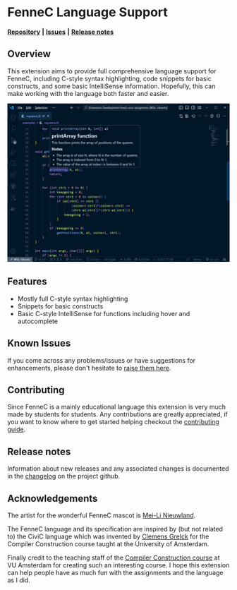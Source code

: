 # FenneC Language Support

[**Repository**](https://github.com/KaiErikNiermann/fennec-vscode) **|** [**Issues**](https://github.com/KaiErikNiermann/fennec-vscode/issues) **|** [**Release notes**](https://github.com/KaiErikNiermann/fennec-vscode/blob/main/CHANGELOG.md)

## Overview

This extension aims to provide full comprehensive language support for FenneC, including C-style syntax highlighting, code snippets for basic constructs, and some basic IntelliSense information. Hopefully, this can make working with the language both faster and easier.

<img src="./assets/hover-info.png" alt="isolated" width="550" style="max-width: 100%"/>

## Features

- Mostly full C-style syntax highlighting 
- Snippets for basic constructs 
- Basic C-style IntelliSense for functions including hover and autocomplete

## Known Issues

If you come across any problems/issues or have suggestions for enhancements, please don't hesitate to [raise them here](https://github.com/KaiErikNiermann/fennec-vscode/issues).

## Contributing 

Since FenneC is a mainly educational language this extension is very much made by students for students. Any contributions are greatly appreciated, if you want to know where to get started helping checkout the [contributing guide](https://github.com/KaiErikNiermann/fennec-vscode/blob/main/CONTRIBUTING.md). 

## Release notes

Information about new releases and any associated changes is documented in the [changelog](https://github.com/KaiErikNiermann/fennec-vscode/blob/main/CHANGELOG.md) on the project github.

## Acknowledgements

The artist for the wonderful FenneC mascot is [Mei-Li Nieuwland](https://liea.nl/).

The FenneC language and its specification are inspired by (but not related to) the CiviC language which was invented by [Clemens Grelck](https://staff.science.uva.nl/c.u.grelck/) for the Compiler Construction course taught at the University of Amsterdam.

Finally credit to the teaching staff of the [Compiler Construction course](https://studiegids.vu.nl/en/Bachelor/2023-2024/computer-science/XB_0003#/) at VU Amsterdam for creating such an interesting course. I hope this extension can help people have as much fun with the assignments and the language as I did.